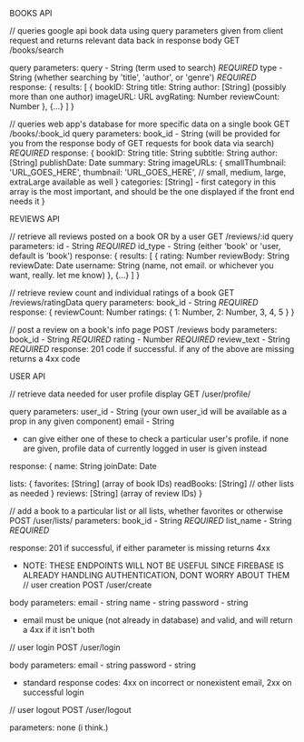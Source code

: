 BOOKS API

// queries google api book data using query parameters given from client request and returns relevant data back in response body
GET /books/search

query parameters:
  query - String (term used to search) *REQUIRED*
  type - String (whether searching by 'title', 'author', or 'genre') *REQUIRED*
response:
{
  results: [
    {
      bookID: String
      title: String
      author: [String] (possibly more than one author)
      imageURL: URL
      avgRating: Number
      reviewCount: Number
    }, {...}
  ]
}

// queries web app's database for more specific data on a single book
GET /books/:book_id
query parameters:
  book_id - String (will be provided for you from the response body of GET requests for book data via search) *REQUIRED*
response:
{
  bookID: String
  title: String
  subtitle: String
  author: [String]
  publishDate: Date
  summary: String
  imageURLs: {
    smallThumbnail: 'URL_GOES_HERE',
    thumbnail: 'URL_GOES_HERE',
    // small, medium, large, extraLarge available as well
  }
  categories: [String]
    - first category in this array is the most important, and should be the one displayed if the front end needs it
}


REVIEWS API

// retrieve all reviews posted on a book OR by a user
GET /reviews/:id
query parameters:
  id - String *REQUIRED*
  id_type - String (either 'book' or 'user, default is 'book')
response:
{
  results: [
    {
      rating: Number
      reviewBody: String
      reviewDate: Date
      username: String (name, not email. or whichever you want, really. let me know)
    }, {...}
  ]
}

// retrieve review count and individual ratings of a book
GET /reviews/ratingData
query parameters:
  book_id - String *REQUIRED*
response: {
  reviewCount: Number
  ratings: {
    1: Number,
    2: Number,
    3, 4, 5
  }
}

// post a review on a book's info page
POST /reviews
body parameters:
  book_id - String *REQUIRED*
  rating - Number *REQUIRED*
  review_text - String *REQUIRED*
response:
201 code if successful. if any of the above are missing returns a 4xx code




USER API

// retrieve data needed for user profile display
GET /user/profile/

query parameters:
  user_id - String (your own user_id will be available as a prop in any given component)
  email - String
- can give either one of these to check a particular user's profile. if none are given, profile data of currently logged in user is given instead

response:
{
  name: String
  joinDate: Date

  lists: {
    favorites: [String] (array of book IDs)
    readBooks: [String]
    // other lists as needed
  }
  reviews: [String] (array of review IDs)
}

// add a book to a particular list or all lists, whether favorites or otherwise
POST /user/lists/
parameters:
  book_id - String *REQUIRED*
  list_name - String *REQUIRED*

response: 201 if successful, if either parameter is missing returns 4xx


- NOTE: THESE ENDPOINTS WILL NOT BE USEFUL SINCE FIREBASE IS ALREADY HANDLING AUTHENTICATION, DONT WORRY ABOUT THEM
// user creation
POST /user/create

body parameters:
  email - string
  name - string
  password - string
- email must be unique (not already in database) and valid, and will return a 4xx if it isn't both


// user login
POST /user/login

body parameters:
  email - string
  password - string
- standard response codes: 4xx on incorrect or nonexistent email, 2xx on successful login


// user logout
POST /user/logout

parameters:
none (i think.)
